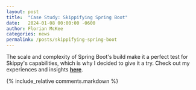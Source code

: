 ```yaml
---
layout: post
title:  "Case Study: Skippifying Spring Boot"
date:   2024-01-08 00:00:00 -0600
author: Florian McKee
categories: news
permalink: /posts/skippifying-spring-boot
---
```



The scale and complexity of Spring Boot's build make it a perfect test for Skippy's capabilities, which is why I decided
to give it a try. Check out my experiences and insights [**here**](../tutorials/skippifying-spring-boot).

{% include_relative comments.markdown %}